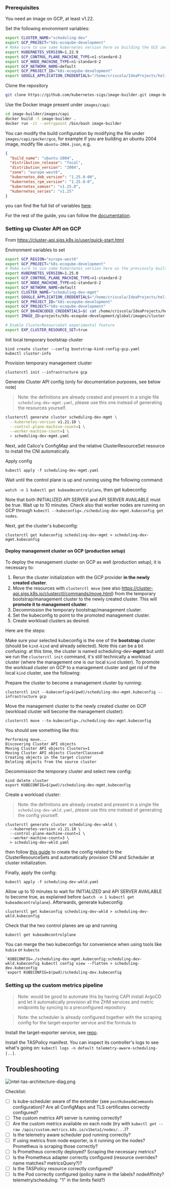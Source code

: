 ### Prerequisites

You need an image on GCP, at least v1.22.

Set the following environment variables:

```bash
export CLUSTER_NAME="scheduling-dev"
export GCP_PROJECT="k8s-ecoqube-development"
# Make sure to use same kubernetes version here as building the GCE image
export KUBERNETES_VERSION=1.22.9
export GCP_CONTROL_PLANE_MACHINE_TYPE=n1-standard-2
export GCP_NODE_MACHINE_TYPE=n1-standard-2
export GCP_NETWORK_NAME=default
export GCP_PROJECT_ID="k8s-ecoqube-development"
export GOOGLE_APPLICATION_CREDENTIALS="/home/criscola/IdeaProjects/helio/k8s-ecoqube-development-668c8628bd09.json"
```

Clone the repository

```bash
git clone https://github.com/kubernetes-sigs/image-builder.git image-builder
```

Use the Docker image present under `images/capi`:

```bash
cd image-builder/images/capi
docker build -t image-builder .
docker run -it --entrypoint /bin/bash image-builder
```

You can modify the build configuration by modifying the file under `images/capi/packer/gce`, for example if you are
building an ubuntu 2004 image, modify file `ubuntu-2004.json`, e.g.

```json
{
  "build_name": "ubuntu-2004",
  "distribution_release": "focal",
  "distribution_version": "2004",
  "zone": "europe-west6",
  "kubernetes_deb_version": "1.25.0-00",
  "kubernetes_rpm_version": "1.25.0-0",
  "kubernetes_semver": "v1.25.0",
  "kubernetes_series": "v1.25"
}
```

you can find the full list of variables [here](https://image-builder.sigs.k8s.io/capi/capi.html#customization).

For the rest of the guide, you can follow
the [documentation](https://github.com/kubernetes-sigs/cluster-api-provider-gcp/blob/main/docs/book/src/topics/prerequisites.md).

### Setting up Cluster API on GCP

From https://cluster-api.sigs.k8s.io/user/quick-start.html

Environment variables to set

```bash
export GCP_REGION="europe-west6"
export GCP_PROJECT="k8s-ecoqube-development"
# Make sure to use same Kubernetes version here as the previously built GCE image
export KUBERNETES_VERSION=1.25.0
export GCP_CONTROL_PLANE_MACHINE_TYPE=n1-standard-2
export GCP_NODE_MACHINE_TYPE=n1-standard-2
export GCP_NETWORK_NAME=default
export CLUSTER_NAME="scheduling-dev-mgmt"
export GOOGLE_APPLICATION_CREDENTIALS="/home/criscola/IdeaProjects/helio/k8s-ecoqube-development-668c8628bd09.json"
export GCP_PROJECT_ID="k8s-ecoqube-development"
export GCP_PROJECT="k8s-ecoqube-development"
export GCP_B64ENCODED_CREDENTIALS=$( cat /home/criscola/IdeaProjects/helio/k8s-ecoqube-development-668c8628bd09.json | base64 | tr -d '\n' )
export IMAGE_ID=projects/k8s-ecoqube-development/global/images/cluster-api-ubuntu-2004-v1-25-0-1662644962

# Enable ClusterResourceSet experimental feature
export EXP_CLUSTER_RESOURCE_SET=true
```

Init local temporary bootstrap cluster

```
kind create cluster --config bootstrap-kind-config-gcp.yaml
kubectl cluster-info
```

Provision temporary management cluster

```
clusterctl init --infrastructure gcp
```

Generate Cluster API config (only for documentation purposes, see below note)

> Note: the definitions are already created and present in a single file `scheduling-dev-mgmt.yaml`, please use this one
> instead of generating the resources yourself.

```bash
clusterctl generate cluster scheduling-dev-mgmt \
  --kubernetes-version v1.21.10 \
  --control-plane-machine-count=1 \
  --worker-machine-count=1 \
  > scheduling-dev-mgmt.yaml
```

Next, add Calico's ConfigMap and the relative ClusterResourceSet resource to install the CNI automatically.

Apply config

```
kubectl apply -f scheduling-dev-mgmt.yaml
```

Wait until the control plane is up and running using the following command:

```watch -n 1 kubectl get kubeadmcontrolplane```, then get kubeconfig:

Note that both INITIALIZED API SERVER and API SERVER AVAILABLE must be true. Wait up to 10 minutes. Check also that worker nodes
are running on GCP through `kubectl --kubeconfig=./scheduling-dev-mgmt.kubeconfig get nodes`.

Next, get the cluster's kubeconfig:

```
clusterctl get kubeconfig scheduling-dev-mgmt > scheduling-dev-mgmt.kubeconfig
```

#### Deploy management cluster on GCP (production setup)

To deploy the management cluster on GCP as well (production setup), it is necessary to:

1. Rerun the cluster initialization with the GCP provider **in the newly created cluster**.
3. Move the resources with `clusterctl move` (see also
   https://cluster-api.sigs.k8s.io/clusterctl/commands/move.html) from the temporary bootstrap/management cluster to the
   newly created cluster. This will
   **promote it to management cluster**.
4. Decommission the temporary bootstrap/management cluster.
5. Set the kubeconfig to point to the promoted management cluster.
6. Create workload clusters as desired.

Here are the steps:

Make sure your selected kubeconfig is the one of the **bootstrap** cluster (should be `kind-kind` and already selected).
Note this can be a bit confusing: at this time, the cluster is named scheduling-dev-**mgmt** but until we run the
`clusterctl init` command, it's still technically a workload cluster (where the management one is our local `kind`
cluster). To promote the workload cluster on GCP to a management cluster and get rid of the local `kind` cluster, see
the following:

Prepare the cluster to become a management cluster by running:

```
clusterctl init --kubeconfig=$(pwd)/scheduling-dev-mgmt.kubeconfig --infrastructure gcp
```

Move the management cluster to the newly created cluster on GCP (workload cluster will become the management cluster):

```
clusterctl move --to-kubeconfig=./scheduling-dev-mgmt.kubeconfig 
```

You should see something like this:

```
Performing move...
Discovering Cluster API objects
Moving Cluster API objects Clusters=1
Moving Cluster API objects ClusterClasses=0
Creating objects in the target cluster
Deleting objects from the source cluster
```

Decommission the temporary cluster and select new config:

```
kind delete cluster
export KUBECONFIG=$(pwd)/scheduling-dev-mgmt.kubeconfig
```

Create a workload cluster:

> Note: the definitions are already created and present in a single file `scheduling-dev-wkld.yaml`, please use this one
> instead of generating the config yourself.

```
clusterctl generate cluster scheduling-dev-wkld \
  --kubernetes-version v1.21.10 \
  --control-plane-machine-count=1 \
  --worker-machine-count=3 \
  > scheduling-dev-wkld.yaml
```

then follow [this guide](capi-resource-set/cluster-automate.md) to create the config related to the ClusterResourceSets
and automatically provision CNI and Scheduler at cluster initialization.

Finally, apply the config:

```
kubectl apply -f scheduling-dev-wkld.yaml
```

Allow up to 10 minutes to wait for INITIALIZED and API SERVER AVAILABLE to become true, as explained
before (```watch -n 1 kubectl get kubeadmcontrolplane```). Afterwards, generate kubeconfig:

```
clusterctl get kubeconfig scheduling-dev-wkld > scheduling-dev-wkld.kubeconfig
```

Check that the two control planes are up and running

```
kubectl get kubeadmcontrolplane
```

You can merge the two kubeconfigs for convenience when using tools like `kubie` or `kubectx`

```
`KUBECONFIG=./scheduling-dev-mgmt.kubeconfig:scheduling-dev-wkld.kubeconfig kubectl config view --flatten > scheduling-dev.kubeconfig
`export KUBECONFIG=$(pwd)/scheduling-dev.kubeconfig
```

### Setting up the custom metrics pipeline

> Note: would be good to automate this by having CAPI install ArgoCD and let it automatically
> provision all the ZHM services and metric endpoints by syncing to a preconfigured repository.

> Note: the scheduler is already configured together with the scraping config for the target-exporter
> service and the formula to

Install the target-exporter service, see [repo](https://git.helio.dev/eco-qube/target-exporter).

Install the TASPolicy manifest. You can inspect its controller's logs to see what's going
on: `kubectl logs -n default telemetry-aware-scheduling-[..]`.

## Troubleshooting

![intel-tas-architecture-diag.png](intel-tas-architecture-diag.png)

Checklist:

- [ ] Is kube-scheduler aware of the extender (see `postKubeadmCommands` configuration)? Are all ConfigMaps and TLS
  certificates correctly configured?
- [ ] The custom metrics API server is running correctly?
- [ ] Are the custom metrics available on each node (try
  with `kubectl get --raw /apis/custom.metrics.k8s.io/v1beta1/nodes/...`)?
- [ ] Is the telemetry aware scheduler pod running correctly?
- [ ] If using metrics from node exporter, is it running on the nodes? Prometheus is scraping those correctly?
- [ ] Is Prometheus correctly deployed? Scraping the necessary metrics?
- [ ] Is the Prometheus adapter correctly configured (resource overrides? name matches? metricsQuery?)?
- [ ] Is the TASPolicy resource correctly configured?
- [ ] Is the Pod correctly configured (policy name in the labels? nodeAffinity? telemetry/scheduling: "1" in the limits
  field?)